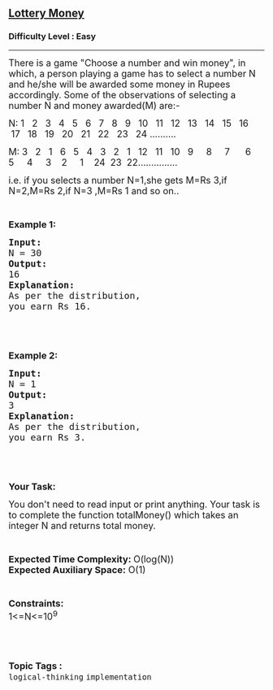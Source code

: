 <h2><a href="https://www.geeksforgeeks.org/problems/lottery-money0853/1?page=1&category=logical-thinking&difficulty=Easy,Medium,Hard&status=unsolved&sortBy=submissions">Lottery Money</a></h2><h3>Difficulty Level : Easy</h3><hr><div class="problems_problem_content__Xm_eO"><p><span style="font-size:18px">There is a game "Choose a number and win money", in which, a person playing a game&nbsp;has to select a number N and he/she will be awarded some money in Rupees accordingly. Some of the observations of selecting a number N and money awarded(M) are:-</span></p>

<p><span style="font-size:18px">N: 1&nbsp; &nbsp;2&nbsp; &nbsp;3&nbsp; &nbsp;4&nbsp; &nbsp;5&nbsp; &nbsp;6&nbsp; &nbsp;7&nbsp; &nbsp;8&nbsp; &nbsp;9&nbsp; &nbsp;10&nbsp; &nbsp;11&nbsp; &nbsp;12&nbsp; &nbsp;13&nbsp; &nbsp;14&nbsp; &nbsp;15&nbsp; &nbsp;16&nbsp; &nbsp;17&nbsp; &nbsp;18&nbsp; &nbsp;19&nbsp; &nbsp;20&nbsp; &nbsp;21&nbsp; &nbsp;22&nbsp; &nbsp;23&nbsp; &nbsp;24 ..........</span></p>

<p><span style="font-size:18px">M: 3&nbsp; &nbsp;2&nbsp; &nbsp;1&nbsp; &nbsp;6&nbsp; &nbsp;5&nbsp; &nbsp;4&nbsp; &nbsp;3&nbsp; &nbsp;2&nbsp; &nbsp;1&nbsp; &nbsp;12&nbsp; &nbsp;11&nbsp; &nbsp;10&nbsp; &nbsp;9&nbsp; &nbsp; &nbsp;8&nbsp; &nbsp; &nbsp;7&nbsp; &nbsp; &nbsp; 6&nbsp; &nbsp; &nbsp; 5&nbsp; &nbsp; &nbsp;4&nbsp; &nbsp; &nbsp;3&nbsp; &nbsp; 2&nbsp; &nbsp; &nbsp;1&nbsp; &nbsp;&nbsp;24&nbsp; 23&nbsp;&nbsp;22...............</span></p>

<p><span style="font-size:18px">i.e. if you&nbsp;selects a number N=1,she gets M=Rs 3,if N=2,M=Rs 2,if N=3&nbsp;,M=Rs 1&nbsp;and so on..</span></p>

<p>&nbsp;</p>

<p><strong><span style="font-size:18px">Example 1:</span></strong></p>

<pre><strong><span style="font-size:18px">Input:</span></strong>
<span style="font-size:18px">N = 30</span>
<strong><span style="font-size:18px">Output:</span></strong>
<span style="font-size:18px">16</span>
<strong><span style="font-size:18px">Explanation:</span></strong>
<span style="font-size:18px">As per the distribution,</span>
<span style="font-size:18px">you earn Rs 16.</span></pre>

<p>&nbsp;</p>

<p>&nbsp;</p>

<p><strong><span style="font-size:18px">Example 2:</span></strong></p>

<pre><strong><span style="font-size:18px">Input:</span></strong>
<span style="font-size:18px">N = 1</span>
<strong><span style="font-size:18px">Output:</span></strong>
<span style="font-size:18px">3</span>
<strong><span style="font-size:18px">Explanation:</span></strong>
<span style="font-size:18px">As per the distribution,</span>
<span style="font-size:18px">you earn Rs 3.</span></pre>

<p>&nbsp;</p>

<p>&nbsp;</p>

<p><strong><span style="font-size:18px">Your Task:</span></strong></p>

<p><span style="font-size:18px">You don't need to read input or print anything. Your task is to complete the function totalMoney() which takes an integer N and returns total money.</span></p>

<p>&nbsp;</p>

<p><span style="font-size:18px"><strong>Expected Time Complexity: </strong>O(log(N))<br>
<strong>Expected Auxiliary Space:</strong> O(1)</span></p>

<p>&nbsp;</p>

<p><span style="font-size:18px"><strong>Constraints:</strong><br>
1&lt;=N&lt;=10<sup>9</sup></span></p>

<p>&nbsp;</p>
</div><br><p><span style=font-size:18px><strong>Topic Tags : </strong><br><code>logical-thinking</code>&nbsp;<code>implementation</code>&nbsp;